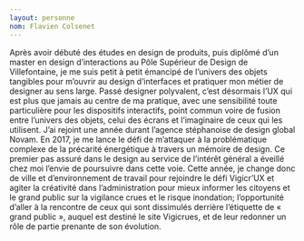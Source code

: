 ```yaml
---
layout: personne
nom: Flavien Colsenet
---
```


Après avoir débuté des études en design de produits, puis diplômé d’un master en design d’interactions au Pôle Supérieur de Design de Villefontaine, je me suis petit à petit émancipé de l’univers des objets tangibles pour m’ouvrir au design d’interfaces et pratiquer mon métier de designer au sens large. Passé designer polyvalent, c’est désormais l’UX qui est plus que jamais au centre de ma pratique, avec une sensibilité toute particulière pour les dispositifs interactifs, point commun voire de fusion entre l’univers des objets, celui des écrans et l’imaginaire de ceux qui les utilisent. J’ai rejoint une année durant l’agence stéphanoise de design global Novam. En 2017, je me lance le défi de m’attaquer à la problématique complexe de la précarité énergétique à travers un mémoire de design. Ce premier pas assuré dans le design au service de l’intérêt général a éveillé chez moi l’envie de poursuivre dans cette voie. Cette année, je change donc de ville et d’environnement de travail pour rejoindre le défi Vigicr’UX et agiter la créativité dans l’administration pour mieux informer les citoyens et le grand public sur la vigilance crues et le risque inondation; l’opportunité d’aller à la rencontre de ceux qui sont dissimulés derrière l’étiquette de « grand public », auquel est destiné le site Vigicrues, et de leur redonner un rôle de partie prenante de son évolution.